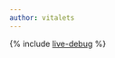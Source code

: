 ```yaml
---
author: vitalets
---
```


{% include [live-debug](../../_tutorials/serverless/serverless-live-debug.md) %}